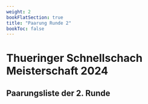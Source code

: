 ```yaml
---
weight: 2
bookFlatSection: true
title: "Paarung Runde 2"
bookToc: false
---
```


# Thueringer Schnellschach Meisterschaft 2024

## Paarungsliste der 2. Runde
